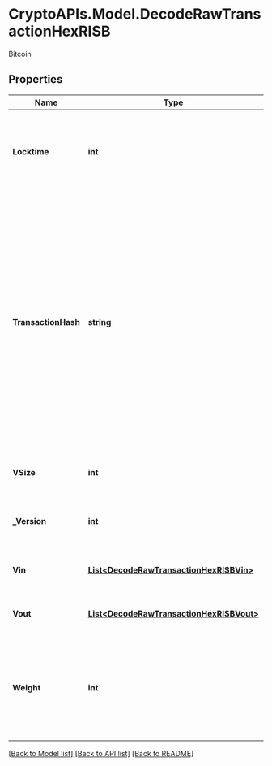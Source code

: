 # CryptoAPIs.Model.DecodeRawTransactionHexRISB
Bitcoin

## Properties

Name | Type | Description | Notes
------------ | ------------- | ------------- | -------------
**Locktime** | **int** | Represents the time at which a particular transaction can be added to the blockchain. | 
**TransactionHash** | **string** | Represents the same as transactionId for account-based protocols like Ethereum, while it could be different in UTXO-based protocols like Bitcoin. E.g., in UTXO-based protocols hash is different from transactionId for SegWit transactions. | 
**VSize** | **int** | Represents the virtual size of this transaction. | 
**_Version** | **int** | Represents the transaction version number. | 
**Vin** | [**List&lt;DecodeRawTransactionHexRISBVin&gt;**](DecodeRawTransactionHexRISBVin.md) | Represents the transaction inputs. | 
**Vout** | [**List&lt;DecodeRawTransactionHexRISBVout&gt;**](DecodeRawTransactionHexRISBVout.md) | Represents the transaction outputs. | 
**Weight** | **int** | Represents the size of Bitcoin block, measured in weight units and including the segwit discount. | [optional] 

[[Back to Model list]](../README.md#documentation-for-models) [[Back to API list]](../README.md#documentation-for-api-endpoints) [[Back to README]](../README.md)


